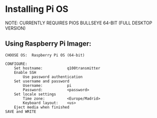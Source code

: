 # Installing Pi OS

NOTE: CURRENTLY REQUIRES PIOS BULLSEYE 64-BIT (FULL DESKTOP VERSION)

## Using Raspberry Pi Imager:

```
CHOOSE OS:	Raspberry Pi OS (64-bit)

CONFIGURE:
	Set hostname:			q100transmitter
	Enable SSH
		Use password authentication
	Set username and password
		Username:			pi
		Password: 			<password>
	Set locale settings
		Time zone:			<Europe/Madrid>
		Keyboard layout:	<us>
	Eject media when finished
SAVE and WRITE
```

